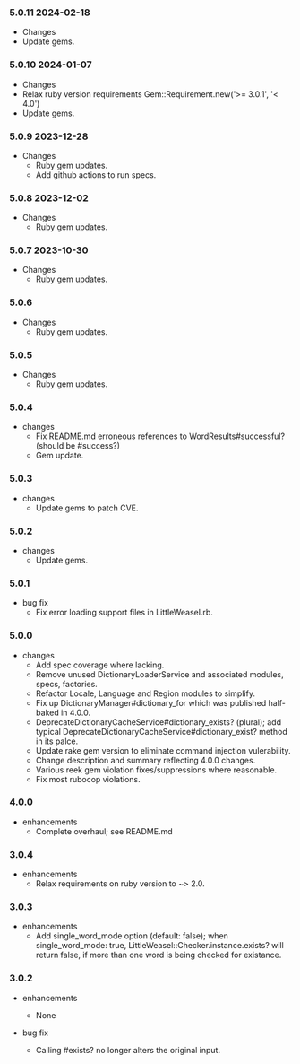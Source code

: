 ### 5.0.11 2024-02-18

* Changes
 * Update gems.

### 5.0.10 2024-01-07

* Changes
 * Relax ruby version requirements Gem::Requirement.new('>= 3.0.1', '< 4.0')
 * Update gems.

### 5.0.9 2023-12-28
* Changes
  * Ruby gem updates.
  * Add github actions to run specs.

### 5.0.8 2023-12-02
* Changes
  * Ruby gem updates.

### 5.0.7 2023-10-30
* Changes
  * Ruby gem updates.

### 5.0.6
* Changes
  * Ruby gem updates.

### 5.0.5
* Changes
  * Ruby gem updates.

### 5.0.4
* changes
  * Fix README.md erroneous references to WordResults#successful? (should be #success?)
  * Gem update.
### 5.0.3
* changes
  * Update gems to patch CVE.
### 5.0.2
* changes
  * Update gems.
### 5.0.1
* bug fix
  * Fix error loading support files in LittleWeasel.rb.
### 5.0.0
* changes
  * Add spec coverage where lacking.
  * Remove unused DictionaryLoaderService and associated modules, specs, factories.
  * Refactor Locale, Language and Region modules to simplify.
  * Fix up DictionaryManager#dictionary_for which was published
    half-baked in 4.0.0.
  * DeprecateDictionaryCacheService#dictionary_exists? (plural); add typical DeprecateDictionaryCacheService#dictionary_exist? method in its palce.
  *  Update rake gem version to eliminate command injection vulerability.
  * Change description and summary reflecting 4.0.0 changes.
  * Various reek gem violation fixes/suppressions where reasonable.
  * Fix most rubocop violations.

### 4.0.0
* enhancements
  * Complete overhaul; see README.md

### 3.0.4
* enhancements
  * Relax requirements on ruby version to ~> 2.0.

### 3.0.3

* enhancements
  * Add single_word_mode option (default: false); when single_word_mode: true, LittleWeasel::Checker.instance.exists? will return false, if more than one word is being checked for existance.

### 3.0.2

* enhancements
  * None

* bug fix
  * Calling #exists? no longer alters the original input.
